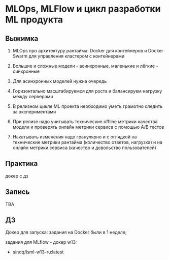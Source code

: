 # MLOps, MLFlow и цикл разработки ML продукта

## Выжимка

1. MLOps про архитектуру рантайма. Docker для контейнеров и Docker Swarm для управления кластером с контейнерами

2. Большие и сложные модели - асинхронные, маленькие и лёгкие - синхронные

3. Для асинхронных моделей нужна очередь

4. Горизонтально масштабируемся для роста и балансируем нагрузку между серверами

5. В релизном цикле ML проекта необходимо уметь грамотно следить за экспериментами

6. При релизе надо учитывать технические offline метрики качества модели и проверять онлайн метрики сервиса с помощью A/B тестов

7. Накатывать изменения надо гранулярно и с оглядкой на технические метрики рантайма (количество ответов, нагрузка) и на онлайн метрики сервиса (качество и довольство пользователей)

## Практика

докер с дз

## Запись

TBA

## ДЗ

Докер для запуска:
задания на Docker были в 1 неделе;

задания для MLflow - докер w13:

- sindq/lsml-w13-ru:latest